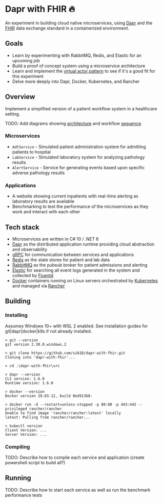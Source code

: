 # Dapr with FHIR 🔥

An experiment in building cloud native microservices, using [Dapr](dapr.io) and the [FHIR](https://hl7.org/fhir/) data exchange standard in a containerized environment.

## Goals

- Learn by experimenting with RabbitMQ, Redis, and Elastic for an upcoming job
- Build a proof of concept system using a microservice architecture
- Learn and implement the [virtual actor pattern](https://docs.microsoft.com/en-us/dotnet/architecture/dapr-for-net-developers/actors) to see if it's a good fit for this experiment
- Delve more deeply into Dapr, Docker, Kubernetes, and Rancher

## Overview

Implement a simplified version of a patient workflow system in a healthcare setting.

TODO: Add diagrams showing [architecture](https://docs.microsoft.com/en-us/dotnet/architecture/dapr-for-net-developers/media/the-world-is-distributed/distributed-design.png) and workflow [sequence](https://docs.microsoft.com/en-us/dotnet/architecture/dapr-for-net-developers/media/sample-application/sequence.png).

### Microservices

- `AdtService` - Simulated patient administration system for admitting patients to hospital
- `LabService` - Simulated laboratory system for analyzing pathology results
- `AlertService` - Service for generating events based upon specific adverse pathology results

### Applications

- A website showing current inpatients with real-time alerting as laboratory results are available
- Benchmarking to test the performance of the microservices as they work and interact with each other

## Tech stack
- Microservices are written in C# 10 / .NET 6
- [Dapr](https://docs.dapr.io/concepts/overview/) as the distributed application runtime providing cloud abstraction and observability
- [gRPC](https://docs.dapr.io/operations/configuration/grpc/) for communication between services and applications
- [Redis](https://docs.dapr.io/reference/components-reference/supported-state-stores/setup-redis/) as the state stores for patient and lab data
- [RabbitMQ](https://docs.dapr.io/reference/components-reference/supported-pubsub/setup-rabbitmq/) as the pubsub broker for patient admissions and alerting
- [Elastic](https://docs.dapr.io/operations/monitoring/logging/fluentd/) for searching all event logs generated in the system and collected by [Fluentd](https://www.fluentd.org/)
- [Docker](https://docs.dapr.io/operations/hosting/self-hosted/self-hosted-with-docker/) containers running on Linux servers orchestrated by [Kubernetes](https://docs.dapr.io/operations/hosting/kubernetes/kubernetes-overview/) and managed via [Rancher](https://rancher.com/why-rancher)

## Building

### Installing

Assumes Windows 10+ with WSL 2 enabled. See installation guides for git|dapr|docker|k8s if not already installed.

```shell
> git --version
git version 2.30.0.windows.2

> git clone https://github.com/si618/dapr-with-fhir.git
Cloning into 'dapr-with-fhir'...

> cd .\dapr-with-fhir\src

> dapr --version
CLI version: 1.6.0
Runtime version: 1.6.0

> docker --version
Docker version 19.03.12, build 0ed913b8-

> docker run -d --restart=unless-stopped -p 80:80 -p 443:443 --privileged rancher/rancher
Unable to find image 'rancher/rancher:latest' locally
latest: Pulling from rancher/rancher...

> kubectl version
Client Version: ...
Server Version: ...

```

### Compiling

TODO: Describe how to compile each service and application (create powershell script to build all?)


## Running

TODO: Describe how to start each service as well as run the benchmark performance tests
